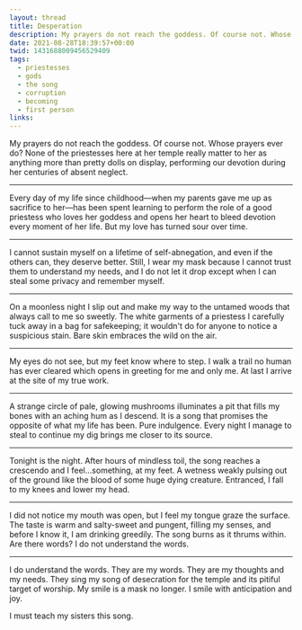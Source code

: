 ```yaml
---
layout: thread
title: Desperation
description: My prayers do not reach the goddess. Of course not. Whose prayers ever do? None of the priestesses here at her temple really matter to her as anything more than pretty dolls on display, performing our devotion during her centuries of absent neglect.
date: 2021-08-28T18:39:57+00:00
twid: 1431688009456529409
tags:
  - priestesses
  - gods
  - the song
  - corruption
  - becoming
  - first person
links:
---
```

<article class="thread">
<section class="tweet">
<p>My prayers do not reach the goddess. Of course not. Whose prayers ever do? None of the priestesses here at her temple really matter to her as anything more than pretty dolls on display, performing our devotion during her centuries of absent neglect.</p>
</section>
<hr class="tweet_sep">
<section class="tweet">
<p>Every day of my life since childhood—when my parents gave me up as sacrifice to her—has been spent learning to perform the role of a good priestess who loves her goddess and opens her heart to bleed devotion every moment of her life. But my love has turned sour over time.</p>
</section>
<hr class="tweet_sep">
<section class="tweet">
<p>I cannot sustain myself on a lifetime of self-abnegation, and even if the others can, they deserve better. Still, I wear my mask because I cannot trust them to understand my needs, and I do not let it drop except when I can steal some privacy and remember myself.</p>
</section>
<hr class="tweet_sep">
<section class="tweet">
<p>On a moonless night I slip out and make my way to the untamed woods that always call to me so sweetly. The white garments of a priestess I carefully tuck away in a bag for safekeeping; it wouldn't do for anyone to notice a suspicious stain. Bare skin embraces the wild on the air.</p>
</section>
<hr class="tweet_sep">
<section class="tweet">
<p>My eyes do not see, but my feet know where to step. I walk a trail no human has ever cleared which opens in greeting for me and only me. At last I arrive at the site of my true work.</p>
</section>
<hr class="tweet_sep">
<section class="tweet">
<p>A strange circle of pale, glowing mushrooms illuminates a pit that fills my bones with an aching hum as I descend. It is a song that promises the opposite of what my life has been. Pure indulgence. Every night I manage to steal to continue my dig brings me closer to its source.</p>
</section>
<hr class="tweet_sep">
<section class="tweet">
<p>Tonight is the night. After hours of mindless toil, the song reaches a crescendo and I feel...something, at my feet. A wetness weakly pulsing out of the ground like the blood of some huge dying creature. Entranced, I fall to my knees and lower my head.</p>
</section>
<hr class="tweet_sep">
<section class="tweet">
<p>I did not notice my mouth was open, but I feel my tongue graze the surface. The taste is warm and salty-sweet and pungent, filling my senses, and before I know it, I am drinking greedily. The song burns as it thrums within. Are there words? I do not understand the words.</p>
</section>
<hr class="tweet_sep">
<section class="tweet">
<p>I do understand the words. They are my words. They are my thoughts and my needs. They sing my song of desecration for the temple and its pitiful target of worship. My smile is a mask no longer. I smile with anticipation and joy.</p>
<p>I must teach my sisters this song.</p>
</section>
</article>
